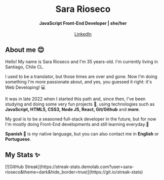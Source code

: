 <h1 align="center">Sara Rioseco</h1>
<h4 align="center"> JavaScript Front-End Developer | she/her </h4>
<p align="center"> 
  <a href="https://www.linkedin.com/in/sara-rioseco/?locale=en_US">LinkedIn</a>
</p>
<h2> About me 😊 </h2>
<p>Hello! My name is Sara Rioseco and I'm 35 years-old. I'm currently living in Santiago, Chile CL.</p>
<p>I used to be a translator, but those times are over and gone. Now I'm doing something I'm more passionate about, and yes, you guessed it right: it's Web Developing! 💻</p>
<p>It was in late 2022 when I started this path and, since then, I've been studying and doing some very fun projects 🚀, using technologies such as <strong>JavaScript, HTML5, CSS3, Node JS, React, Git/Github</strong> and <strong>more</strong>.</p>
<p>My goal is to be a seasoned full-stack developer in the future, but for now I'm mostly doing Front-End developments and still learning everyday.🌱 </p>
<p><strong>Spanish 💬</strong> is my native language, but you can also contact me in <strong>English</strong> or <strong>Portuguese</strong>. </p>

<h2> My Stats ✨ </h2>
[![GitHub Streak](https://streak-stats.demolab.com?user=sara-rioseco&theme=dark&hide_border=true)](https://git.io/streak-stats)
<!--
**sara-rioseco/sara-rioseco** is a ✨ _special_ ✨ repository because its `README.md` (this file) appears on your GitHub profile.

Here are some ideas to get you started:

- 🔭 I’m currently working on ...
- 🌱 I’m currently learning ...
- 👯 I’m looking to collaborate on ...
- 🤔 I’m looking for help with ...
- 💬 Ask me about ...
- 📫 How to reach me: ...
- 😄 Pronouns: ...
- ⚡ Fun fact: ...
-->
